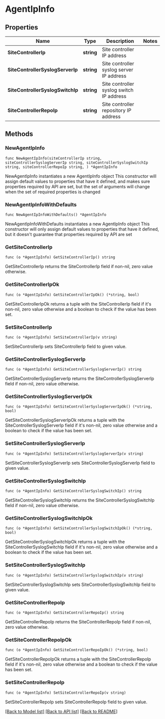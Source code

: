 # AgentIpInfo

## Properties

Name | Type | Description | Notes
------------ | ------------- | ------------- | -------------
**SiteControllerIp** | **string** | Site controller IP address | 
**SiteControllerSyslogServerIp** | **string** | Site controller syslog server IP address | 
**SiteControllerSyslogSwitchIp** | **string** | Site controller syslog switch IP address | 
**SiteControllerRepoIp** | **string** | Site controller repository IP address | 

## Methods

### NewAgentIpInfo

`func NewAgentIpInfo(siteControllerIp string, siteControllerSyslogServerIp string, siteControllerSyslogSwitchIp string, siteControllerRepoIp string, ) *AgentIpInfo`

NewAgentIpInfo instantiates a new AgentIpInfo object
This constructor will assign default values to properties that have it defined,
and makes sure properties required by API are set, but the set of arguments
will change when the set of required properties is changed

### NewAgentIpInfoWithDefaults

`func NewAgentIpInfoWithDefaults() *AgentIpInfo`

NewAgentIpInfoWithDefaults instantiates a new AgentIpInfo object
This constructor will only assign default values to properties that have it defined,
but it doesn't guarantee that properties required by API are set

### GetSiteControllerIp

`func (o *AgentIpInfo) GetSiteControllerIp() string`

GetSiteControllerIp returns the SiteControllerIp field if non-nil, zero value otherwise.

### GetSiteControllerIpOk

`func (o *AgentIpInfo) GetSiteControllerIpOk() (*string, bool)`

GetSiteControllerIpOk returns a tuple with the SiteControllerIp field if it's non-nil, zero value otherwise
and a boolean to check if the value has been set.

### SetSiteControllerIp

`func (o *AgentIpInfo) SetSiteControllerIp(v string)`

SetSiteControllerIp sets SiteControllerIp field to given value.


### GetSiteControllerSyslogServerIp

`func (o *AgentIpInfo) GetSiteControllerSyslogServerIp() string`

GetSiteControllerSyslogServerIp returns the SiteControllerSyslogServerIp field if non-nil, zero value otherwise.

### GetSiteControllerSyslogServerIpOk

`func (o *AgentIpInfo) GetSiteControllerSyslogServerIpOk() (*string, bool)`

GetSiteControllerSyslogServerIpOk returns a tuple with the SiteControllerSyslogServerIp field if it's non-nil, zero value otherwise
and a boolean to check if the value has been set.

### SetSiteControllerSyslogServerIp

`func (o *AgentIpInfo) SetSiteControllerSyslogServerIp(v string)`

SetSiteControllerSyslogServerIp sets SiteControllerSyslogServerIp field to given value.


### GetSiteControllerSyslogSwitchIp

`func (o *AgentIpInfo) GetSiteControllerSyslogSwitchIp() string`

GetSiteControllerSyslogSwitchIp returns the SiteControllerSyslogSwitchIp field if non-nil, zero value otherwise.

### GetSiteControllerSyslogSwitchIpOk

`func (o *AgentIpInfo) GetSiteControllerSyslogSwitchIpOk() (*string, bool)`

GetSiteControllerSyslogSwitchIpOk returns a tuple with the SiteControllerSyslogSwitchIp field if it's non-nil, zero value otherwise
and a boolean to check if the value has been set.

### SetSiteControllerSyslogSwitchIp

`func (o *AgentIpInfo) SetSiteControllerSyslogSwitchIp(v string)`

SetSiteControllerSyslogSwitchIp sets SiteControllerSyslogSwitchIp field to given value.


### GetSiteControllerRepoIp

`func (o *AgentIpInfo) GetSiteControllerRepoIp() string`

GetSiteControllerRepoIp returns the SiteControllerRepoIp field if non-nil, zero value otherwise.

### GetSiteControllerRepoIpOk

`func (o *AgentIpInfo) GetSiteControllerRepoIpOk() (*string, bool)`

GetSiteControllerRepoIpOk returns a tuple with the SiteControllerRepoIp field if it's non-nil, zero value otherwise
and a boolean to check if the value has been set.

### SetSiteControllerRepoIp

`func (o *AgentIpInfo) SetSiteControllerRepoIp(v string)`

SetSiteControllerRepoIp sets SiteControllerRepoIp field to given value.



[[Back to Model list]](../README.md#documentation-for-models) [[Back to API list]](../README.md#documentation-for-api-endpoints) [[Back to README]](../README.md)


